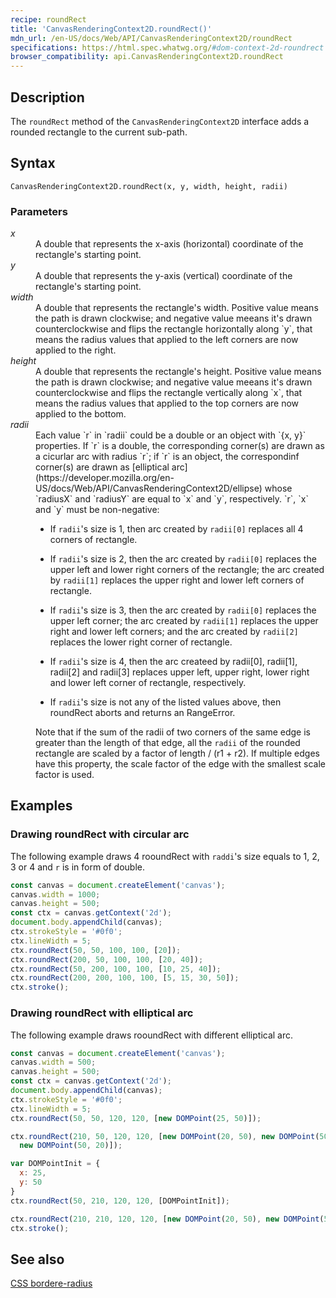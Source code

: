 ```yaml
---
recipe: roundRect
title: 'CanvasRenderingContext2D.roundRect()'
mdn_url: /en-US/docs/Web/API/CanvasRenderingContext2D/roundRect
specifications: https://html.spec.whatwg.org/#dom-context-2d-roundrect
browser_compatibility: api.CanvasRenderingContext2D.roundRect
---
```



## Description

The `roundRect` method of the `CanvasRenderingContext2D` interface adds a rounded rectangle to the 
current sub-path.

## Syntax

`CanvasRenderingContext2D.roundRect(x, y, width, height, radii)`

### Parameters
<dl>
  <dt><em>x</em></dt>
  <dd>A double that represents the x-axis (horizontal) coordinate of the rectangle's starting point.</dd>

  <dt><em>y</em></dt>
  <dd>A double that represents the y-axis (vertical) coordinate of the rectangle's starting point.</dd>

  <dt><em>width</em></dt>
  <dd>A double that represents the rectangle's width. Positive value means the path is drawn
  clockwise; and negative value meeans it's drawn counterclockwise and flips the rectangle
  horizontally along `y`, that means the radius values that applied to the left corners are now
  applied to the right.</dd>

  <dt><em>height</em></dt>
  <dd>A double that represents the rectangle's height. Positive value means the path is drawn
  clockwise; and negative value meeans it's drawn counterclockwise and flips the rectangle
  vertically along `x`, that means the radius values that applied to the top corners are now applied
  to the bottom.</dd>

  <dt><em>radii</em></dt>
  <dd>Each value `r` in `radii`  could be a double or an object with `{x, y}` properties. If `r` is 
  a double, the corresponding corner(s) are drawn as a cicurlar arc with radius `r`; if `r` is an
  object, the correspondinf corner(s) are drawn as 
  [elliptical arc](https://developer.mozilla.org/en-US/docs/Web/API/CanvasRenderingContext2D/ellipse)
  whose `radiusX` and `radiusY` are equal to `x` and `y`, respectively. `r`, `x` and `y` must be
  non-negative:

  * If `radii`'s size is 1, then arc created by `radii[0]` replaces all 4 corners of rectangle.

  * If `radii`'s size is 2, then the arc created by `radii[0]` replaces the upper left and lower
  right corners of the rectangle; the arc created by `radii[1]` replaces the upper right and lower
  left corners of rectangle.

  * If `radii`'s size is 3, then the arc created by `radii[0]` replaces the upper left corner; the
  arc created by `radii[1]` replaces the upper right and lower left corners; and the arc created by
  `radii[2]` replaces the lower right corner of rectangle.


  * If `radii`'s size is 4, then the arc createed by radii[0], radii[1], radii[2] and radii[3]
  replaces upper left, upper right, lower right and lower left corner of rectangle, respectively.

  * If `radii`'s size is not any of the listed values above, then roundRect aborts and returns an
  RangeError.

  Note that if the sum of the radii of two corners of the same edge is greater than the length of
  that edge, all the `radii` of the rounded rectangle are scaled by a factor of length / (r1 + r2).
  If multiple edges have this property, the scale factor of the edge with the smallest scale factor
  is used.
</dd>
</dl>

## Examples


### Drawing roundRect with circular arc

The following example draws 4 rooundRect with `raddi`'s size equals to 1, 2, 3 or 4 and `r` is in
form of double.

```js
const canvas = document.createElement('canvas');
canvas.width = 1000;
canvas.height = 500;
const ctx = canvas.getContext('2d');
document.body.appendChild(canvas);
ctx.strokeStyle = '#0f0';
ctx.lineWidth = 5;
ctx.roundRect(50, 50, 100, 100, [20]);
ctx.roundRect(200, 50, 100, 100, [20, 40]);
ctx.roundRect(50, 200, 100, 100, [10, 25, 40]);
ctx.roundRect(200, 200, 100, 100, [5, 15, 30, 50]);
ctx.stroke();
```

### Drawing roundRect with elliptical arc

The following example draws rooundRect with different elliptical arc.

```js
const canvas = document.createElement('canvas');
canvas.width = 500;
canvas.height = 500;
const ctx = canvas.getContext('2d');
document.body.appendChild(canvas);
ctx.strokeStyle = '#0f0';
ctx.lineWidth = 5;
ctx.roundRect(50, 50, 120, 120, [new DOMPoint(25, 50)]);

ctx.roundRect(210, 50, 120, 120, [new DOMPoint(20, 50), new DOMPoint(50, 20), new DOMPoint(20, 50), 
  new DOMPoint(50, 20)]);

var DOMPointInit = {
  x: 25,
  y: 50
}
ctx.roundRect(50, 210, 120, 120, [DOMPointInit]);

ctx.roundRect(210, 210, 120, 120, [new DOMPoint(20, 50), new DOMPoint(50, 20), 50, 50]);
ctx.stroke();
```

## See also
[CSS bordere-radius](https://developer.mozilla.org/en-US/docs/Web/CSS/border-radius)